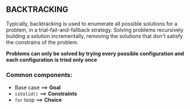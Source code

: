 ## BACKTRACKING
Typically, backtracking is used to enumerate all possible solutions for a problem, in a trial-fail-and-fallback strategy.
Solving problems recursively building a solution incrementally, removing the solutions that don't satisfy the constrains of the problem. 

  **Problems can only be solved by trying every possible configuration and each configuration is tried only once**

### Common components:

- Base case ==> **Goal**
- `isValid()` ==> **Constraints**
- `for` loop ==> **Choice**